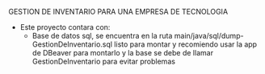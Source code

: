 GESTION DE INVENTARIO PARA UNA EMPRESA DE TECNOLOGIA 
- Este proyecto contara con:
    - Base de datos sql, se encuentra en la ruta main/java/sql/dump-GestionDeInventario.sql listo para montar y recomiendo usar la app de DBeaver para montarlo y la base se debe de llamar GestionDeInventario para evitar problemas

